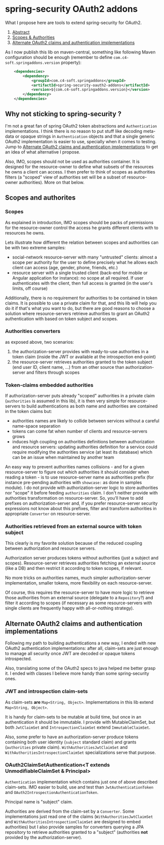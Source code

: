 # spring-security OAuth2 addons

What I propose here are tools to extend spring-security for OAuth2.

1. [Abstract](#abstract)<br/>
2. [Scopes & Authorities](#scopes-authorities)<br/>
3. [Alternate OAuth2 claims and authentication implementations](#alternateimpls)<br/>

As I now publish this lib on maven-central, something like following Maven configuration should be enough (remember to define `com.c4-soft.springaddons.version` property):
``` xml
	<dependencies>
		<dependency>
			<groupId>com.c4-soft.springaddons</groupId>
			<artifactId>spring-security-oauth2-addons</artifactId>
			<version>${com.c4-soft.springaddons.version}</version>
		</dependency>
	</dependencies>
```

<a name="abstract"/>

## Why not sticking to spring-security ?

I'm not a great fan of spring OAuth2 token abstractions and `Authentication` implementations.
I think there is no reason to put stuff like decoding meta-data or opaque strings in `Authentication` objects and 
that a single generic OAuth2 implementation is easier to use, specially when it comes to testing.
Jump to [Alternate OAuth2 claims and authentication implementations](#alternateimpls) to get an idea of what alternative I propose.

Also, IMO, scopes should not be used as authorities container. It is designed for the resource-owner to define what subsets of the resources he owns a client can access.
I then prefer to think of scopes as authorities filters (a "scoped" view of authorities set will be a subset of resource-owner authorities). More on that below.

<a name="scopes-authorities"/>

## Scopes and authorites

### Scopes
As explained in introduction, IMO scopes should be packs of permissions for the resource-owner control the access he grants different clients with to resources he owns.

Lets illustrate how different the relation between scopes and authorities can be with two extreme samples:
 * social-network resource-server with many "untrusted" clients: 
   almost a scope per authority for the user to define precisely what he allows each client can access (age, gender, phone, friends, etc.)
 * resource server with a single trusted client (back-end for mobile or Angular application for instance): no scope at all required. 
   If user authenticates with the client, then full access is granted (in the user's limits, off course)
   
Additionally, there is no requirement for authorities to be contained in token claims.
It is possible to use a private claim for that, and this lib will help you do it if that's what you want to do,
but there are good reasons to choose a solution where resource-servers retrieve authorities to grant an OAuth2 authentication with based on token subject and scopes.

### Authorities converters
as exposed above, two scenarios:
1. the authorization-server provides with ready-to-use authorities in a token claim (inside the JWT or available at the introspection end-point)
2. the resource-server retrieves authorities granted to the token subject (end user ID, client name, ...) from an other source than authorization-server and filters through scopes

### Token-claims embedded authorities

If authorization-server puts already "scoped" authorities in a private claim (`authorities` is assumed in this lib),
it is then very simple for resource-servers to build authentications as both name and authorities are contained in the token claims but:
 * authorities names are likely to collide between services without a careful name-space separation
 * tokens can come fat when number of clients and resource-servers grows
 * induces high coupling on authorities definitions between authorization and resource servers: 
   updating authorities definition for a service could require modifying the authorities service (at least its database)
   which can be an issue when maintained by another team

An easy way to prevent authorities names collisions - and for a given resource-server to figure out which authorities it should consider when reading a token -
is to use resource-server name as authorities prefix (for instance pre-pending authorities with `showcase:` as done in samples module).
I do not provide with authorization-server logic to store authorities nor "scope" it before feeding `authorities` claim.
I don't neither provide with authorities transformation on resource-server. So, you'll have to add prefixes on authorization-server and, 
if you prefer resource-server security expressions not know about this prefixes, filter and transform authorities in appropriate `Converter` on resource-server.

### Authorities retrieved from an external source with token subject

This clearly is my favorite solution because of the reduced coupling between authorization and resource servers.

Authorization server produces tokens without authorities (just a subject and scopes).
Resource-server retrieves authorities fetching an external source (like a DB) and then restrict it according to token scopes, if relevant.

No more tricks on authorities names, much simpler authorization-server implementation, smaller tokens, more flexibility on each resource-server.

Of course, this requires the resource-server to have more logic to retrieve those authorities from an external source (delegate to a `Repository`?)
and filter it according to scopes (if necessary as some resource-servers with single clients are frequently happy with all-or-nothing strategy).

<a name="alternateimpls"/>

## Alternate OAuth2 claims and authentication implementations

Following my path to building authentications a new way, I ended with new OAuth2 authentication implementations:
after all, claim-sets are just enough to manage all security once JWT are decoded or opaque tokens introspected.
 
Also, translating some of the OAuth2 specs to java helped me better grasp it.
I ended with classes I believe more handy than some spring-security ones.

### JWT and introspection claim-sets

As claim-sets **are** `Map<String, Object>`. Implementations in this lib extend `Map<String, Object>`.

It is handy for claim-sets to be mutable at build time, but once in an authentication it should be immutable.
I provide with MutableClaimSet, but both `JwtClaimSet` and `IntrospectionClaimSet` extend `ImmutableClaimSet`.

Also, some prefer to have an authorization-server produce tokens containing both user identity (`subject` standard claim) and grants (`authorities` private claim).
`WithAuthoritiesJwtClaimSet` and `WithAuthoritiesIntrospectionClaimSet` specializations serve that purpose.

### OAuth2ClaimSetAuthentication<T extends UnmodifiableClaimSet & Principal>

`Authentication` implementation which contains just one of above described claim-sets.
IMO easier to build, use and test than `JwtAuthenticationToken` and `OAuth2IntrospectionAuthenticationToken`.

Principal name is "subject" claim.

Authorities are derived from the claim-set by a `Converter`. 
Some implementations just read one of the claims (`WithAuthoritiesJwtClaimSet` and `WithAuthoritiesIntrospectionClaimSet` are designed to embed authorities)
but I also provide samples for converters querying a JPA repository to retrieve authorities granted to a "subject" (authorities **not** provided by the authorization-server).
